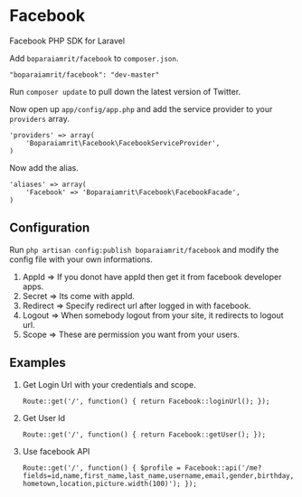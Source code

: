 # Facebook

Facebook PHP SDK for Laravel

Add `boparaiamrit/facebook` to `composer.json`.

    "boparaiamrit/facebook": "dev-master"
    
Run `composer update` to pull down the latest version of Twitter.

Now open up `app/config/app.php` and add the service provider to your `providers` array.

    'providers' => array(
        'Boparaiamrit\Facebook\FacebookServiceProvider',
    )

Now add the alias.

    'aliases' => array(
        'Facebook' => 'Boparaiamrit\Facebook\FacebookFacade',
    )


## Configuration

Run `php artisan config:publish boparaiamrit/facebook` and modify the config file with your own informations.

1. AppId => If you donot have appId then get it from facebook developer apps.
2. Secret => Its come with appId.
3. Redirect => Specify redirect url after logged in with facebook.
4. Logout => When somebody logout from your site, it redirects to logout url.
5. Scope => These are permission you want from your users.


## Examples

1. Get Login Url with your credentials and scope.

    `Route::get('/', function()
    {
    	return Facebook::loginUrl();
    });`

2. Get User Id

    `Route::get('/', function()
    {
    	return Facebook::getUser();
    });`

3. Use facebook API

    `Route::get('/', function()
    {
    	$profile = Facebook::api('/me?fields=id,name,first_name,last_name,username,email,gender,birthday,hometown,location,picture.width(100)');
    });`